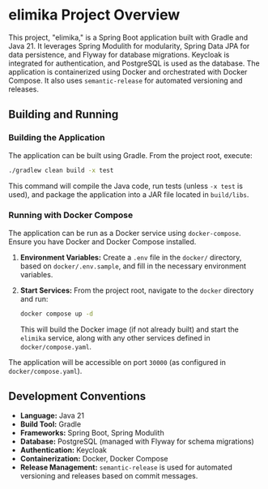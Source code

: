 # elimika Project Overview

This project, "elimika," is a Spring Boot application built with Gradle and Java 21. It leverages Spring Modulith for modularity, Spring Data JPA for data persistence, and Flyway for database migrations. Keycloak is integrated for authentication, and PostgreSQL is used as the database. The application is containerized using Docker and orchestrated with Docker Compose. It also uses `semantic-release` for automated versioning and releases.

## Building and Running

### Building the Application

The application can be built using Gradle. From the project root, execute:

```bash
./gradlew clean build -x test
```

This command will compile the Java code, run tests (unless `-x test` is used), and package the application into a JAR file located in `build/libs`.

### Running with Docker Compose

The application can be run as a Docker service using `docker-compose`. Ensure you have Docker and Docker Compose installed.

1.  **Environment Variables:** Create a `.env` file in the `docker/` directory, based on `docker/.env.sample`, and fill in the necessary environment variables.
2.  **Start Services:** From the project root, navigate to the `docker` directory and run:

    ```bash
    docker compose up -d
    ```

    This will build the Docker image (if not already built) and start the `elimika` service, along with any other services defined in `docker/compose.yaml`.

The application will be accessible on port `30000` (as configured in `docker/compose.yaml`).

## Development Conventions

*   **Language:** Java 21
*   **Build Tool:** Gradle
*   **Frameworks:** Spring Boot, Spring Modulith
*   **Database:** PostgreSQL (managed with Flyway for schema migrations)
*   **Authentication:** Keycloak
*   **Containerization:** Docker, Docker Compose
*   **Release Management:** `semantic-release` is used for automated versioning and releases based on commit messages.
